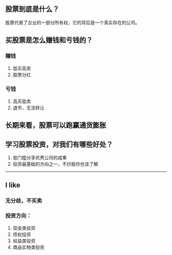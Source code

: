 ## 股票到底是什么？

股票代表了企业的一部分所有权，它的背后是一个真实存在的公司。



## 买股票是怎么赚钱和亏钱的？

### 赚钱

1. 低买高卖
2. 股票分红

### 亏钱

1. 高买低卖
2. 退市，无法转让



## 长期来看，股票可以跑赢通货膨胀



## 学习股票投资，对我们有哪些好处？

1. 低门槛分享优秀公司的成果
2. 投资最基础的方向之一，不炒股你也该了解



---

## I like

### 无分歧，不买卖

### 投资方向：

1. 现金类投资
2. 债权投资
3. 权益类投资
4. 商品实物类投资

